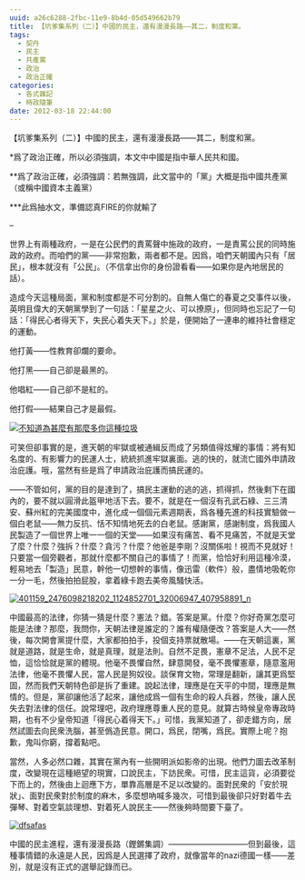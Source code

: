 ```yaml
---
uuid: a26c6288-2fbc-11e9-8b4d-05d549662b79
title: 【坑爹集系列（二）】中國的民主，還有漫漫長路——其二，制度和黨。
tags:
  - 契丹
  - 民主
  - 共產黨
  - 政治
  - 政治正確
categories:
  - 各式雜記
  - 時政隨筆
date: 2012-03-18 22:44:00
---
```


【坑爹集系列（二）】中國的民主，還有漫漫長路——其二，制度和黨。

*爲了政治正確，所以必須強調，本文中中國是指中華人民共和國。

**爲了政治正確，必須強調：若無強調，此文當中的「黨」大概是指中國共產黨（或稱中國資本主義黨）

***此爲抽水文，準備認真FIRE的你就輸了

–

世界上有兩種政府，一是在公民們的責罵聲中施政的政府，一是責罵公民的同時施政的政府。而咱們的黨——非常抱歉，兩者都不是。因爲，咱們天朝國內只有「居民」，根本就沒有「公民」。（不信拿出你的身份證看看——如果你是內地居民的話）。

造成今天這種局面，黨和制度都是不可分割的。自無人傷亡的春夏之交事件以後，英明且偉大的天朝黨學到了一句話：「星星之火、可以撩原」，但同時也忘記了一句話：「得民心者得天下，失民心着失天下。」於是，便開始了一連串的維持社會穩定的運動。

他打黃——性教育卻爛的要命。

他打黑——自己卻是最黑的。

他唱紅——自己卻不是紅的。

他打假——結果自己才是最假。

[![](https://lenchan139.files.wordpress.com/2012/03/e4b88de79fa5e98193e782bae7949ae9babce69c89e982a3e9babce5a49ae4bda0e98099e7a8aee59e83e59cbe.jpg "不知道為甚麼有那麼多你這種垃圾")](https://lenchan139.files.wordpress.com/2012/03/e4b88de79fa5e98193e782bae7949ae9babce69c89e982a3e9babce5a49ae4bda0e98099e7a8aee59e83e59cbe.jpg)

可笑但卻事實的是，進天朝的牢獄或被通緝反而成了另類值得炫耀的事情：將有知名度的、有影響力的民運人士，統統抓進牢獄裏面。逃的快的，就流亡國外申請政治庇護。哦，當然有些是爲了申請政治庇護而搞民運的。

——不管如何，黨的目的是達到了，搞民主運動的逃的逃，抓得抓，然後剩下在國內的，要不就以圓滑此盔甲地活下去。要不，就是在一個沒有孔武石綠、三三清安、蘇州紅的完美國度中，進化成一個個元素週期表，爲各種先進的科技實驗做一個白老鼠——無力反抗、恬不知情地死去的白老鼠。感謝黨，感謝制度，爲我國人民製造了一個世界上唯一一個的天堂——如果沒有痛苦、看不見痛苦，不就是天堂了麼？什麼？強拆？什麼？貪污？什麼？他爸是李剛？沒關係啦！視而不見就好！只要當一個旁觀者，那就什麼都不關自己的事情了！而黨，恰恰好利用這種冷漠，輕易地去「製造」民意，幹他一切想幹的事情，像迅雷（軟件）般，盡情地吸乾你一分一毛，然後拍拍屁股，拿着綠卡跑去美帝風騷快活。

[![](https://lenchan139.files.wordpress.com/2012/03/401159_2476098218202_1124852701_32006947_407958891_n.jpg "401159_2476098218202_1124852701_32006947_407958891_n")](https://lenchan139.files.wordpress.com/2012/03/401159_2476098218202_1124852701_32006947_407958891_n.jpg)

中國最高的法律，你猜一猜是什麼？憲法？錯。答案是黨。什麼？你好奇黨怎麼可能是法律？那麼，我問你，天朝法律是誰定的？誰有權隨便改？答案是人大——然後，每次開會黨提什麼，大家都拍拍手，投個支持票就散場。——在天朝這裏，黨就是道路，就是生命，就是真理，就是法則。自然不足畏，憲章不足法，人民不足恤，這恰恰就是黨的體現。他毫不畏懼自然，肆意開發，毫不畏懼憲章，隨意濫用法律，他毫不畏懼人民，當人民是狗奴役。談保育文物，常理是翻新，讓其更爲堅固，然而我們天朝特色卻是拆了重建。說起法律，理應是在天平的中間，理應是無情的。但是，黨卻讓他活了起來，讓他成爲一個有生命的殺人兵器，然後，讓人民失去對法律的信任。說常理吧，政府理應尊重人民的意見。就算古時候皇帝專政時期，也有不少皇帝知道「得民心着得天下。」可惜，我黨知道了，卻走錯方向，居然試圖去向民衆洗腦，甚至僞造民意。開口，爲民，閉嘴，爲民。實際上呢？抱歉，鬼叫你窮，撐着點吧。

當然，人多必然口雜，其實在黨內有一些開明派如影帝的出現。他們力圖去改革制度，改變現在這種絕望的現實，口說民主，下訪民衆。可惜，民主這貨，必須要從下而上的，然後由上迴應下方，單靠高層是不足以改變的。面對民衆的「安於現狀」、面對民衆對於制度的麻木，多麼想吶喊多幾次，可惜到最後卻只好對着牛去彈琴、對着空氣談理想、對着死人說民主——然後夠時間要下臺了。

[![](https://lenchan139.files.wordpress.com/2012/03/dfsafas.jpg "dfsafas")](https://lenchan139.files.wordpress.com/2012/03/dfsafas.jpg)

中國的民主進程，還有漫漫長路（鏗鏘集調）——————————但到最後，這種事情錯的永遠是人民，因爲是人民選擇了政府，就像當年的nazi德國一樣——差別，就是沒有正式的選舉記錄而已。
